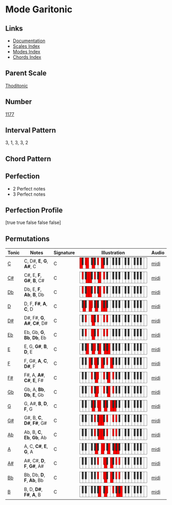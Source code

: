 # Mode Garitonic

## Links

- [Documentation](index.md)
- [Scales Index](Scales.md)
- [Modes Index](Modes.md)
- [Chords Index](Chords.md)

## Parent Scale

[Thoditonic](ScaleThoditonic.md)

## Number

[1177](https://ianring.com/musictheory/scales/1177)

## Interval Pattern

3, 1, 3, 3, 2

## Chord Pattern



## Perfection

- 2 Perfect notes
- 3 Perfect notes

## Perfection Profile

[true true false false false]

## Permutations

| Tonic | Notes | Signature | Illustration | Audio |
|-------|-------|-----------|--------------|-------|
| [C](ModeCNaturalGaritonic.md) | C, D#, **E**, **G**, **A#**, C | C | ![CNaturalGaritonic](ModeCNaturalGaritonic.png) | [midi](https://github.com/edipermadi/music/blob/main/docs/ModeCNaturalGaritonic.mid?raw=true) |
| [C#](ModeCSharpGaritonic.md) | C#, E, **F**, **G#**, **B**, C# | C | ![CSharpGaritonic](ModeCSharpGaritonic.png) | [midi](https://github.com/edipermadi/music/blob/main/docs/ModeCSharpGaritonic.mid?raw=true) |
| [Db](ModeDFlatGaritonic.md) | Db, E, **F**, **Ab**, **B**, Db | C | ![DFlatGaritonic](ModeDFlatGaritonic.png) | [midi](https://github.com/edipermadi/music/blob/main/docs/ModeDFlatGaritonic.mid?raw=true) |
| [D](ModeDNaturalGaritonic.md) | D, F, **F#**, **A**, **C**, D | C | ![DNaturalGaritonic](ModeDNaturalGaritonic.png) | [midi](https://github.com/edipermadi/music/blob/main/docs/ModeDNaturalGaritonic.mid?raw=true) |
| [D#](ModeDSharpGaritonic.md) | D#, F#, **G**, **A#**, **C#**, D# | C | ![DSharpGaritonic](ModeDSharpGaritonic.png) | [midi](https://github.com/edipermadi/music/blob/main/docs/ModeDSharpGaritonic.mid?raw=true) |
| [Eb](ModeEFlatGaritonic.md) | Eb, Gb, **G**, **Bb**, **Db**, Eb | C | ![EFlatGaritonic](ModeEFlatGaritonic.png) | [midi](https://github.com/edipermadi/music/blob/main/docs/ModeEFlatGaritonic.mid?raw=true) |
| [E](ModeENaturalGaritonic.md) | E, G, **G#**, **B**, **D**, E | C | ![ENaturalGaritonic](ModeENaturalGaritonic.png) | [midi](https://github.com/edipermadi/music/blob/main/docs/ModeENaturalGaritonic.mid?raw=true) |
| [F](ModeFNaturalGaritonic.md) | F, G#, **A**, **C**, **D#**, F | C | ![FNaturalGaritonic](ModeFNaturalGaritonic.png) | [midi](https://github.com/edipermadi/music/blob/main/docs/ModeFNaturalGaritonic.mid?raw=true) |
| [F#](ModeFSharpGaritonic.md) | F#, A, **A#**, **C#**, **E**, F# | C | ![FSharpGaritonic](ModeFSharpGaritonic.png) | [midi](https://github.com/edipermadi/music/blob/main/docs/ModeFSharpGaritonic.mid?raw=true) |
| [Gb](ModeGFlatGaritonic.md) | Gb, A, **Bb**, **Db**, **E**, Gb | C | ![GFlatGaritonic](ModeGFlatGaritonic.png) | [midi](https://github.com/edipermadi/music/blob/main/docs/ModeGFlatGaritonic.mid?raw=true) |
| [G](ModeGNaturalGaritonic.md) | G, A#, **B**, **D**, **F**, G | C | ![GNaturalGaritonic](ModeGNaturalGaritonic.png) | [midi](https://github.com/edipermadi/music/blob/main/docs/ModeGNaturalGaritonic.mid?raw=true) |
| [G#](ModeGSharpGaritonic.md) | G#, B, **C**, **D#**, **F#**, G# | C | ![GSharpGaritonic](ModeGSharpGaritonic.png) | [midi](https://github.com/edipermadi/music/blob/main/docs/ModeGSharpGaritonic.mid?raw=true) |
| [Ab](ModeAFlatGaritonic.md) | Ab, B, **C**, **Eb**, **Gb**, Ab | C | ![AFlatGaritonic](ModeAFlatGaritonic.png) | [midi](https://github.com/edipermadi/music/blob/main/docs/ModeAFlatGaritonic.mid?raw=true) |
| [A](ModeANaturalGaritonic.md) | A, C, **C#**, **E**, **G**, A | C | ![ANaturalGaritonic](ModeANaturalGaritonic.png) | [midi](https://github.com/edipermadi/music/blob/main/docs/ModeANaturalGaritonic.mid?raw=true) |
| [A#](ModeASharpGaritonic.md) | A#, C#, **D**, **F**, **G#**, A# | C | ![ASharpGaritonic](ModeASharpGaritonic.png) | [midi](https://github.com/edipermadi/music/blob/main/docs/ModeASharpGaritonic.mid?raw=true) |
| [Bb](ModeBFlatGaritonic.md) | Bb, Db, **D**, **F**, **Ab**, Bb | C | ![BFlatGaritonic](ModeBFlatGaritonic.png) | [midi](https://github.com/edipermadi/music/blob/main/docs/ModeBFlatGaritonic.mid?raw=true) |
| [B](ModeBNaturalGaritonic.md) | B, D, **D#**, **F#**, **A**, B | C | ![BNaturalGaritonic](ModeBNaturalGaritonic.png) | [midi](https://github.com/edipermadi/music/blob/main/docs/ModeBNaturalGaritonic.mid?raw=true) |

